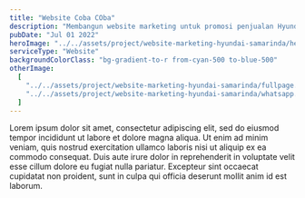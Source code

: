 ```yaml
---
title: "Website Coba COba"
description: "Membangun website marketing untuk promosi penjualan Hyundai di area Samarinda."
pubDate: "Jul 01 2022"
heroImage: "../../assets/project/website-marketing-hyundai-samarinda/hero.png"
serviceType: "Website"
backgroundColorClass: "bg-gradient-to-r from-cyan-500 to-blue-500"
otherImage:
  [
    "../../assets/project/website-marketing-hyundai-samarinda/fullpage.png",
    "../../assets/project/website-marketing-hyundai-samarinda/whatsapp.png",
  ]
---
```


Lorem ipsum dolor sit amet, consectetur adipiscing elit, sed do eiusmod tempor incididunt ut labore et dolore magna aliqua. Ut enim ad minim veniam, quis nostrud exercitation ullamco laboris nisi ut aliquip ex ea commodo consequat. Duis aute irure dolor in reprehenderit in voluptate velit esse cillum dolore eu fugiat nulla pariatur. Excepteur sint occaecat cupidatat non proident, sunt in culpa qui officia deserunt mollit anim id est laborum.

